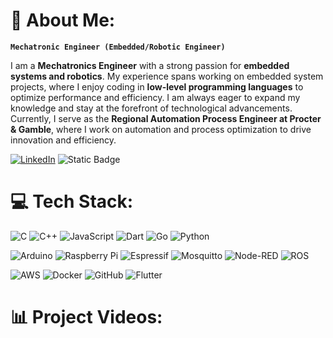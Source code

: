 # 📎 About Me:
**`Mechatronic Engineer (Embedded/Robotic Engineer)`**<br>



<p>I am a <strong>Mechatronics Engineer</strong> with a strong passion for <strong>embedded systems and robotics</strong>. My experience spans working on embedded system projects, where I enjoy coding in <strong>low-level programming languages</strong> to optimize performance and efficiency. I am always eager to expand my knowledge and stay at the forefront of technological advancements. Currently, I serve as the <strong>Regional Automation Process Engineer at Procter & Gamble</strong>, where I work on automation and process optimization to drive innovation and efficiency.</p>

[![LinkedIn](https://img.shields.io/badge/LinkedIn-%230077B5.svg?logo=linkedin&logoColor=white)](https://linkedin.com/in/hugos-juarez) 
![Static Badge](https://img.shields.io/badge/Website-red)



# 💻 Tech Stack:
![C](https://img.shields.io/badge/c-%2300599C.svg?style=for-the-badge&logo=c&logoColor=white) ![C++](https://img.shields.io/badge/c++-%2300599C.svg?style=for-the-badge&logo=c%2B%2B&logoColor=white) ![JavaScript](https://img.shields.io/badge/javascript-%23323330.svg?style=for-the-badge&logo=javascript&logoColor=%23F7DF1E) ![Dart](https://img.shields.io/badge/dart-%230175C2.svg?style=for-the-badge&logo=dart&logoColor=white) ![Go](https://img.shields.io/badge/go-%2300ADD8.svg?style=for-the-badge&logo=go&logoColor=white) ![Python](https://img.shields.io/badge/python-3670A0?style=for-the-badge&logo=python&logoColor=ffdd54) 

![Arduino](https://img.shields.io/badge/-Arduino-00979D?style=for-the-badge&logo=Arduino&logoColor=white) ![Raspberry Pi](https://img.shields.io/badge/-Raspberry_Pi-C51A4A?style=for-the-badge&logo=Raspberry-Pi) ![Espressif](https://img.shields.io/badge/espressif-E7352C.svg?style=for-the-badge&logo=espressif&logoColor=white) ![Mosquitto](https://img.shields.io/badge/mosquitto-%233C5280.svg?style=for-the-badge&logo=eclipsemosquitto&logoColor=white) ![Node-RED](https://img.shields.io/badge/Node--RED-%238F0000.svg?style=for-the-badge&logo=node-red&logoColor=white) ![ROS](https://img.shields.io/badge/ros-%230A0FF9.svg?style=for-the-badge&logo=ros&logoColor=white)

![AWS](https://img.shields.io/badge/AWS-%23FF9900.svg?style=for-the-badge&logo=amazon-aws&logoColor=white) ![Docker](https://img.shields.io/badge/docker-%230db7ed.svg?style=for-the-badge&logo=docker&logoColor=white) ![GitHub](https://img.shields.io/badge/github-%23121011.svg?style=for-the-badge&logo=github&logoColor=white) ![Flutter](https://img.shields.io/badge/Flutter-%2302569B.svg?style=for-the-badge&logo=Flutter&logoColor=white)

# 📊 Project Videos:

<!-- BEGIN YOUTUBE-CARDS -->

<!-- END YOUTUBE-CARDS -->
